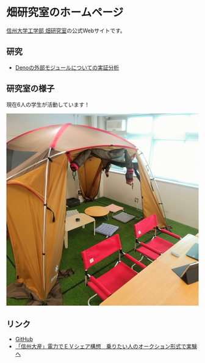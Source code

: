 # 畑研究室のホームページ

[信州大学工学部 畑研究室](https://www.shinshu-u.ac.jp/faculty/engineering/eict/introduction/teacher/hata-hideaki.php)の公式Webサイトです。

## 研究

- [Denoの外部モジュールについての実証分析](./deno_research.md)

## 研究室の様子

現在6人の学生が活動しています！

![研究室の様子](./assets/lab.png)

## リンク

- [GitHub](https://github.com/piderlab/)
- [「信州大産」電力でＥＶシェア構想　乗りたい人のオークション形式で実験へ](https://www.shinmai.co.jp/news/article/CNTS2022010900118)

<br>
<br>
